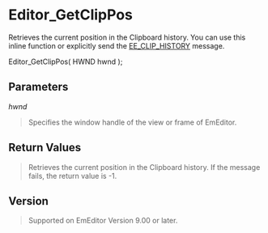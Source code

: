 # Editor\_GetClipPos

Retrieves the current position in the Clipboard history. You can use this inline function or explicitly send the [EE\_CLIP\_HISTORY](../message/ee_clip_history)
message.

Editor\_GetClipPos( HWND hwnd );

## Parameters

_hwnd_

> Specifies the window handle of the view or frame of EmEditor.

## Return Values

> Retrieves the current position in the Clipboard history. If the message fails, the return value is -1.

## Version

> Supported on EmEditor Version 9.00 or later.
